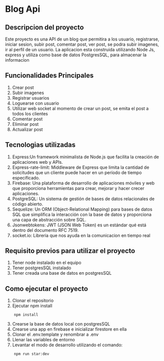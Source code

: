 # Blog Api

## Descripcion del proyecto

Este proyecto es una API de un blog que permitira a los usuario, registrarse, iniciar sesion, subir post,
comentar post, ver post, se podra subir imagenes, ir al perfil de un usuario. La aplicacion esta construida utilizando Node Js, express y utiliza como base de datos PostgresSQL, para almacenar la informacion

## Funcionalidades Principales

1. Crear post
2. Subir imagenes
3. Registrar usuarios
4. Loguearse con usuario
5. Utilizar web socket al momento de crear un post, se emita el post a todos los clientes
6. Comentar post
7. Eliminar post
8. Actualizar post

## Tecnologias utilizadas

1. Express:Un framework minimalista de Node.js que facilita la creación de aplicaciones web y APIs.
2. Express-rate-limit: Middleware de Express que limita la cantidad de solicitudes que un cliente puede hacer en un período de tiempo especificado.
3. Firebase: Una plataforma de desarrollo de aplicaciones móviles y web que proporciona herramientas para crear, mejorar y hacer crecer aplicaciones.
4. PostgreSQL: Un sistema de gestión de bases de datos relacionales de código abierto.
5. Sequelize: Un ORM (Object-Relational Mapping) para bases de datos SQL que simplifica la interacción con la base de datos y proporciona una capa de abstracción sobre SQL.
6. Jsonwebtokens: JWT (JSON Web Token) es un estándar qué está dentro del documento RFC 7519.
7. socket.io: Libreria que nos ayuda en la comunicacion en tiempo real

## Requisito previos para utilizar el proyecto

1. Tener node instalado en el equipo
2. Tener postgresSQL instalado
3. Tener creada una base de datos en postgresSQL

## Como ejecutar el proyecto

1. Clonar el repositorio
2. Ejecutar npm install

```
    npm install

```

3. Crearse la base de datos local con postgresSQL
4. Crearse una app en firebase e inicializar firestore en ella
5. Clonar el .env.template y renombrar a .env
6. Llenar las variables de entorno
7. Levantar el modo de desarrollo utilizando el comando:

```
    npm run star:dev

```
